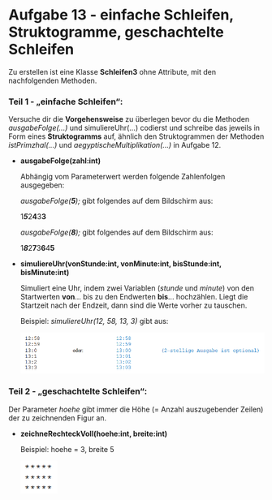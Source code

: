 # Aufgabe 13 - einfache Schleifen, Struktogramme, geschachtelte Schleifen

Zu erstellen ist eine Klasse **Schleifen3** ohne Attribute, mit den nachfolgenden Methoden.

### Teil 1 - „einfache Schleifen“:

Versuche dir die **Vorgehensweise** zu überlegen bevor du die Methoden *ausgabeFolge(...)* und
simuliereUhr(...) codierst und schreibe das jeweils in Form eines **Struktogramms** auf, ähnlich den
Struktogrammen der Methoden *istPrimzhal(...)* und *aegyptischeMultiplikation(...)* in
Aufgabe 12.

- **ausgabeFolge(zahl:int)**

  Abhängig vom Parameterwert werden folgende Zahlenfolgen ausgegeben:
  
  *ausgabeFolge(**5**);* gibt folgendes auf dem Bildschirm aus:
  
  1***5***2**4**3**3**
  
  *ausgabeFolge(**8**);* gibt folgendes auf dem Bildschirm aus:
  
  1***8***2**7**3**6**4**5**
  
- **simuliereUhr(vonStunde:int, vonMinute:int, bisStunde:int, bisMinute:int)**

  Simuliert eine Uhr, indem zwei Variablen (*stunde* und *minute*) von den Startwerten **von**... bis zu
  den Endwerten **bis**... hochzählen. Liegt die Startzeit nach der Endzeit, dann sind die Werte vorher zu
  tauschen.
  
  Beispiel: *simuliereUhr(12, 58, 13, 3)* gibt aus:
  
  ![](uhr.png)
  
### Teil 2 - „geschachtelte Schleifen“:

Der Parameter *hoehe* gibt immer die Höhe (= Anzahl auszugebender Zeilen) der zu zeichnenden Figur an.

- **zeichneRechteckVoll(hoehe:int, breite:int)**
  
  Beispiel: hoehe = 3, breite 5
  
  ![](rechteck1.png)


